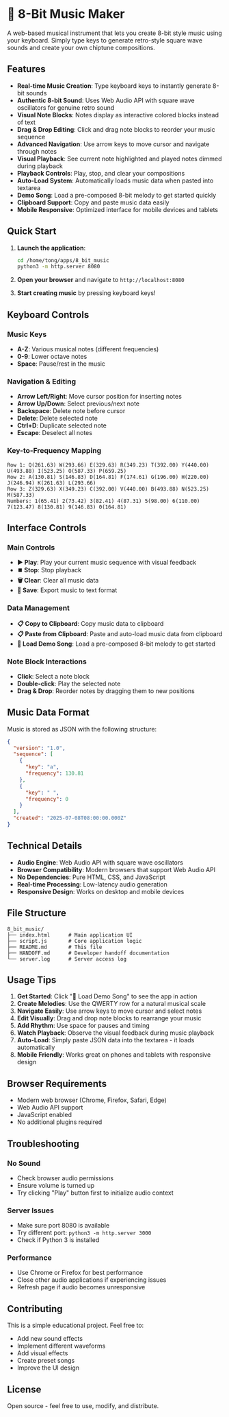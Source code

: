 # 🎵 8-Bit Music Maker

A web-based musical instrument that lets you create 8-bit style music using your keyboard. Simply type keys to generate retro-style square wave sounds and create your own chiptune compositions.

## Features

- **Real-time Music Creation**: Type keyboard keys to instantly generate 8-bit sounds
- **Authentic 8-bit Sound**: Uses Web Audio API with square wave oscillators for genuine retro sound
- **Visual Note Blocks**: Notes display as interactive colored blocks instead of text
- **Drag & Drop Editing**: Click and drag note blocks to reorder your music sequence
- **Advanced Navigation**: Use arrow keys to move cursor and navigate through notes
- **Visual Playback**: See current note highlighted and played notes dimmed during playback
- **Playback Controls**: Play, stop, and clear your compositions
- **Auto-Load System**: Automatically loads music data when pasted into textarea
- **Demo Song**: Load a pre-composed 8-bit melody to get started quickly
- **Clipboard Support**: Copy and paste music data easily
- **Mobile Responsive**: Optimized interface for mobile devices and tablets

## Quick Start

1. **Launch the application**:
   ```bash
   cd /home/tong/apps/8_bit_music
   python3 -m http.server 8080
   ```

2. **Open your browser** and navigate to `http://localhost:8080`

3. **Start creating music** by pressing keyboard keys!

## Keyboard Controls

### Music Keys
- **A-Z**: Various musical notes (different frequencies)
- **0-9**: Lower octave notes
- **Space**: Pause/rest in the music

### Navigation & Editing
- **Arrow Left/Right**: Move cursor position for inserting notes
- **Arrow Up/Down**: Select previous/next note
- **Backspace**: Delete note before cursor
- **Delete**: Delete selected note
- **Ctrl+D**: Duplicate selected note
- **Escape**: Deselect all notes

### Key-to-Frequency Mapping
```
Row 1: Q(261.63) W(293.66) E(329.63) R(349.23) T(392.00) Y(440.00) U(493.88) I(523.25) O(587.33) P(659.25)
Row 2: A(130.81) S(146.83) D(164.81) F(174.61) G(196.00) H(220.00) J(246.94) K(261.63) L(293.66)
Row 3: Z(329.63) X(349.23) C(392.00) V(440.00) B(493.88) N(523.25) M(587.33)
Numbers: 1(65.41) 2(73.42) 3(82.41) 4(87.31) 5(98.00) 6(110.00) 7(123.47) 8(130.81) 9(146.83) 0(164.81)
```

## Interface Controls

### Main Controls
- **▶️ Play**: Play your current music sequence with visual feedback
- **⏹️ Stop**: Stop playback
- **🗑️ Clear**: Clear all music data
- **💾 Save**: Export music to text format

### Data Management
- **📋 Copy to Clipboard**: Copy music data to clipboard
- **📋 Paste from Clipboard**: Paste and auto-load music data from clipboard
- **🎵 Load Demo Song**: Load a pre-composed 8-bit melody to get started

### Note Block Interactions
- **Click**: Select a note block
- **Double-click**: Play the selected note
- **Drag & Drop**: Reorder notes by dragging them to new positions

## Music Data Format

Music is stored as JSON with the following structure:
```json
{
  "version": "1.0",
  "sequence": [
    {
      "key": "a",
      "frequency": 130.81
    },
    {
      "key": " ",
      "frequency": 0
    }
  ],
  "created": "2025-07-08T08:00:00.000Z"
}
```

## Technical Details

- **Audio Engine**: Web Audio API with square wave oscillators
- **Browser Compatibility**: Modern browsers that support Web Audio API
- **No Dependencies**: Pure HTML, CSS, and JavaScript
- **Real-time Processing**: Low-latency audio generation
- **Responsive Design**: Works on desktop and mobile devices

## File Structure

```
8_bit_music/
├── index.html      # Main application UI
├── script.js       # Core application logic
├── README.md       # This file
├── HANDOFF.md      # Developer handoff documentation
└── server.log      # Server access log
```

## Usage Tips

1. **Get Started**: Click "🎵 Load Demo Song" to see the app in action
2. **Create Melodies**: Use the QWERTY row for a natural musical scale
3. **Navigate Easily**: Use arrow keys to move cursor and select notes
4. **Edit Visually**: Drag and drop note blocks to rearrange your music
5. **Add Rhythm**: Use space for pauses and timing
6. **Watch Playback**: Observe the visual feedback during music playback
7. **Auto-Load**: Simply paste JSON data into the textarea - it loads automatically
8. **Mobile Friendly**: Works great on phones and tablets with responsive design

## Browser Requirements

- Modern web browser (Chrome, Firefox, Safari, Edge)
- Web Audio API support
- JavaScript enabled
- No additional plugins required

## Troubleshooting

### No Sound
- Check browser audio permissions
- Ensure volume is turned up
- Try clicking "Play" button first to initialize audio context

### Server Issues
- Make sure port 8080 is available
- Try different port: `python3 -m http.server 3000`
- Check if Python 3 is installed

### Performance
- Use Chrome or Firefox for best performance
- Close other audio applications if experiencing issues
- Refresh page if audio becomes unresponsive

## Contributing

This is a simple educational project. Feel free to:
- Add new sound effects
- Implement different waveforms
- Add visual effects
- Create preset songs
- Improve the UI design

## License

Open source - feel free to use, modify, and distribute.